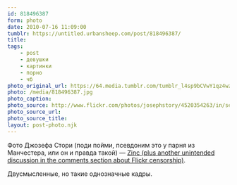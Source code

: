 ```yaml
---
id: 818496387
form: photo
date: 2010-07-16 11:09:00
tumblr: https://untitled.urbansheep.com/post/818496387/
title:
tags:
    - post
    - девушки
    - картинки
    - порно
    - чб
photo_original_url: https://64.media.tumblr.com/tumblr_l4sp9bCVwY1qz4wzio1_640.jpg
photo: /media/818496387.jpg
photo_caption: 
photo_source: http://www.flickr.com/photos/josephstory/4520354263/in/set-72157611132235855/
photo_source_url:
photo_source_title:
layout: post-photo.njk
---
```


<p>Фото Джозефа Стори (поди пойми, псевдоним это у парня из Манчестера, или он и правда такой) — <a href="http://www.flickr.com/photos/josephstory/4520354263/in/set-72157611132235855/">Zinc (plus another unintended discussion in the comments section about Flickr censorship)</a>.</p>

<p>Двусмысленные, но такие однозначные кадры.</p>

